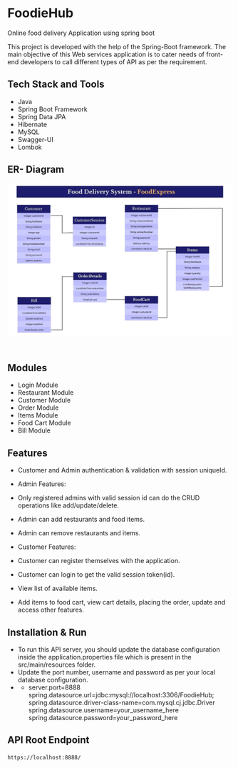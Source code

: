 # FoodieHub

Online food delivery Application using spring boot


This project is developed with the help of the Spring-Boot framework. The main objective of this Web services application is to cater needs of front-end developers to call different types of API as per the requirement.


## Tech Stack and Tools
- Java
- Spring Boot Framework
- Spring Data JPA
- Hibernate
- MySQL
- Swagger-UI
- Lombok

## ER- Diagram
<p>
        <img
        align="center"
        src="https://github.com/sanyam-jain21/FoodieHub/blob/main/ER%20-DIA.jpg"
        alt="Coding"
        width="700"
        style="display: block"/>
    </p>
    <br>

## Modules
- Login Module
- Restaurant Module
- Customer Module
- Order Module
- Items Module
- Food Cart Module
- Bill Module

## Features
- Customer and Admin authentication & validation with session uniqueId.
- Admin Features:
 - Only registered admins with valid session id can do the CRUD operations like add/update/delete.
 - Admin can add restaurants and food items.
 - Admin can remove restaurants and items.
 
- Customer Features:
 - Customer can register themselves with the application.
 - Customer can login to get the valid session token(id).
 - View list of available items.
 - Add items to food cart, view cart details, placing the order, update and access other features.
  
## Installation & Run
- To run this API server, you should update the database configuration inside the application.properties file which is present in the src/main/resources folder.
- Update the port number, username and password as per your local database configuration.
- - server.port=8888
spring.datasource.url=jdbc:mysql://localhost:3306/FoodieHub;
spring.datasource.driver-class-name=com.mysql.cj.jdbc.Driver
spring.datasource.username=your_username_here
spring.datasource.password=your_password_here

## API Root Endpoint
```
https://localhost:8888/
```
